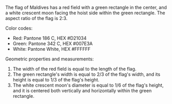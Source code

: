 The flag of Maldives has a red field with a green rectangle in the center, and a white crescent moon facing the hoist side within the green rectangle. The aspect ratio of the flag is 2:3.

Color codes:
- Red: Pantone 186 C, HEX #D21034
- Green: Pantone 342 C, HEX #007E3A
- White: Pantone White, HEX #FFFFFF

Geometric properties and measurements:
1. The width of the red field is equal to the length of the flag.
2. The green rectangle's width is equal to 2/3 of the flag's width, and its height is equal to 1/3 of the flag's height.
3. The white crescent moon's diameter is equal to 1/6 of the flag's height, and it is centered both vertically and horizontally within the green rectangle.